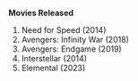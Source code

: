 **Movies Released**

1. Need for Speed (2014)
2. Avengers: Infinity War (2018)
3. Avengers: Endgame (2019)
4. Interstellar (2014)
5. Elemental (2023)
